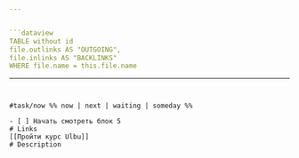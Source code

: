 ```yaml
--- 


```dataview 
TABLE without id 
file.outlinks AS "OUTGOING", 
file.inlinks AS "BACKLINKS" 
WHERE file.name = this.file.name
```

---
```


#task/now %% now | next | waiting | someday %%

- [ ] Начать смотреть блок 5
# Links 
[[Пройти курс Ulbu]]
# Description

